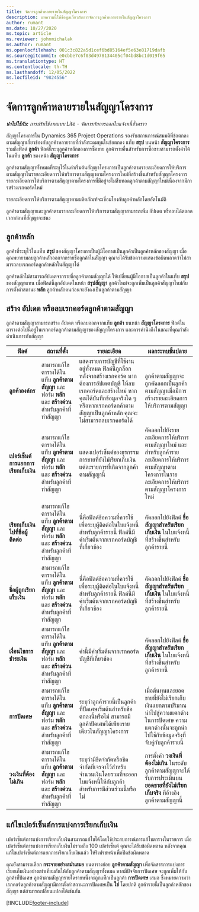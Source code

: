 ```yaml
---
title: จัดการลูกค้าหลายรายในสัญญาโครงการ
description: บทความนี้ให้ข้อมูลเกี่ยวกับการจัดการลูกค้าหลายรายในสัญญาโครงการ
author: rumant
ms.date: 10/27/2020
ms.topic: article
ms.reviewer: johnmichalak
ms.author: rumant
ms.openlocfilehash: 001c3c822a5d1cef6bd85164ef5e63e81719dafb
ms.sourcegitcommit: e0cbbe7c6f03d4978134405cf04bd8bc1d019f65
ms.translationtype: HT
ms.contentlocale: th-TH
ms.lasthandoff: 12/05/2022
ms.locfileid: "9824556"
---
```

# <a name="manage-multiple-customers-on-project-contracts"></a>จัดการลูกค้าหลายรายในสัญญาโครงการ

_**นำไปใช้กับ:** การปรับใช้งานแบบ Lite - จัดการกับการออกใบแจ้งหนี้ชั่วคราว_

สัญญาโครงการใน Dynamics 365 Project Operations รองรับสถานการณ์สมมติที่ข้อตกลงตามสัญญาเกี่ยวข้องกับลูกค้าหลายรายที่กำลังระดมทุนในข้อตกลง แท็บ **สรุป** บนหน้า **สัญญาโครงการ** รวมถึงฟิลด์ **ลูกค้า** ฟิลด์นี้ระบุลูกค้าหลักของการซื้อขาย ลูกค้ารายอื่นสำหรับการซื้อขายสามารถตั้งค่าได้ในแท็บ **ลูกค้า** ของหน้า **สัญญาโครงการ**

ลูกค้าตามสัญญาทั้งหมดที่ระบุไว้ในค่าเริ่มต้นสัญญาโครงการเป็นลูกค้าตามรายละเอียดการให้บริการตามสัญญาในรายละเอียดการให้บริการตามสัญญาตามโครงการใหม่ที่สร้างขึ้นสำหรับสัญญาโครงการ รายละเอียดการให้บริการตามสัญญาตามโครงการที่มีอยู่จะไม่สืบทอดลูกค้าตามสัญญาใหม่เนื่องจากมีการสร้างเรกคอร์ดใหม่

รายละเอียดการให้บริการตามสัญญาตามผลิตภัณฑ์จะเชื่อมโยงกับลูกค้าหลักโดยอัตโนมัติ

ลูกค้าตามสัญญาและลูกค้าตามรายละเอียดการให้บริการตามสัญญาสามารถเพิ่ม อัปเดต หรือลบได้ตลอดเวลาก่อนที่สัญญาจะชนะ

## <a name="primary-customer"></a>ลูกค้าหลัก

ลูกค้าที่ระบุไว้ในแท็บ **สรุป** ของสัญญาโครงกาเป็นผู้มีโอกาสเป็นลูกค้าเป็นลูกค้าหลักของสัญญา เมื่อคุณพยายามลบลูกค้าหลักออกจากรายชื่อลูกค้าในสัญญา คุณจะได้รับข้อความแสดงข้อผิดพลาดว่าไม่สามารถลบเรกคอร์ดลูกค้าหลักในสัญญาได้

ลูกค้าหลักไม่สามารถอัปเดตจากรายชื่อลูกค้าตามสัญญาได้ ให้เปลี่ยนผู้มีโอกาสเป็นลูกค้าในแท็บ **สรุป** ของสัญญาแทน เมื่อฟิลด์นี้ถูกอัปเดตในหน้า **สรุปสัญญา** ลูกค้าใหม่จะถูกเพิ่มเป็นลูกค้าสัญญาใหม่กับการตั้งค่าสถานะ **หลัก** ลูกค้าหลักคนก่อนจะยังคงเป็นลูกค้าตามสัญญา

## <a name="create-update-or-delete-a-contract-customer-record"></a>สร้าง อัปเดต หรือลบเรกคอร์ดลูกค้าตามสัญญา

ลูกค้าตามสัญญาสามารถสร้าง อัปเดต หรือลบออกจากแท็บ **ลูกค้า** บนหน้า **สัญญาโครงการ** ฟิลด์ในตารางต่อไปนี้อยู่ในเรกคอร์ดลูกค้าตามสัญญาของสัญญาโครงการ และควรคำนึงถึงในขณะที่คุณกำลังดำเนินการกับสัญญา

| ฟิลด์ | สถานที่ตั้ง | รายละเอียด | ผลกระทบขั้นปลาย |
| --- | --- | --- | --- |
| **ลูกค้าองค์กร** | สามารถแก้ไขตารางได้ในแท็บ **ลูกค้าตามสัญญา** และฟอร์ม **หลัก** และ **สร้างด่วน** สำหรับลูกค้าที่ทำสัญญา | แสดงรายการบัญชีที่ใช้งานอยู่ทั้งหมด ฟิลด์นี้ถูกล็อกหลังจากสร้างเรกคอร์ด หากต้องการอัปเดตบัญชี ให้ลบเรกคอร์ดและสร้างใหม่ หากคุณได้บันทึกข้อมูลจริงใด ๆ หรือหากเรกคอร์ดกค้าตามสัญญาเป็นลูกค้าหลัก คุณจะไม่สามารถลบเรกคอร์ดได้ | ลูกค้าตามสัญญาจะถูกคัดลอกเป็นลูกค้าตามสัญญาเมื่อมีการสร้างรายละเอียดการให้บริการตามสัญญา |
| **เปอร์เซ็นต์การแยกการเรียกเก็บเงิน** | สามารถแก้ไขตารางได้ในแท็บ **ลูกค้าตามสัญญา** และฟอร์ม **หลัก** และ **สร้างด่วน** สำหรับลูกค้าที่ทำสัญญา | แสดงเปอร์เซ็นต์ของธุรกรรมการขายที่ยังไม่เรียกเก็บเงินแต่ละรายการที่เกิดจากลูกค้าตามสัญญานี้ | คัดลอกไปยังรายละเอียดการให้บริการตามสัญญาใหม่ และสำหรับลูกค้ารายละเอียดการให้บริการตามสัญญาตามโครงการในรายละเอียดการให้บริการตามสัญญาโครงการใหม่ |
| **เรียกเก็บเงินไปที่ชื่อผู้ติดต่อ** | สามารถแก้ไขตารางได้ในแท็บ **ลูกค้าตามสัญญา** และฟอร์ม **หลัก** และ **สร้างด่วน** สำหรับลูกค้าที่ทำสัญญา | นี่คือฟิลด์ข้อความที่ควรใช้เพื่อระบุผู้ติดต่อในใบแจ้งหนี้สำหรับลูกค้ารายนี้ ฟิลด์นี้มีค่าเริ่มต้นจากเรกคอร์ดบัญชีที่เกี่ยวข้อง | คัดลอกไปยังฟิลด์ **ชื่อสัญญาสำหรับเรียกเก็บเงิน** ในใบแจ้งหนี้ที่สร้างขึ้นสำหรับลูกค้ารายนี้ |
| **ชื่อผู้ถูกเรียกเก็บเงิน** | สามารถแก้ไขตารางได้ในแท็บ **ลูกค้าตามสัญญา** และฟอร์ม **หลัก** และ **สร้างด่วน** สำหรับลูกค้าที่ทำสัญญา | นี่คือฟิลด์ข้อความที่ควรใช้เพื่อระบุผู้ติดต่อในใบแจ้งหนี้สำหรับลูกค้ารายนี้ ฟิลด์นี้มีค่าเริ่มต้นจากเรกคอร์ดบัญชีที่เกี่ยวข้อง | คัดลอกไปยังฟิลด์ **ชื่อสัญญาสำหรับเรียกเก็บเงิน** ในใบแจ้งหนี้ที่สร้างขึ้นสำหรับลูกค้ารายนี้ |
| **เงื่อนไขการชำระเงิน** | สามารถแก้ไขตารางได้ในแท็บ **ลูกค้าตามสัญญา** และฟอร์ม **หลัก** และ **สร้างด่วน** สำหรับลูกค้าที่ทำสัญญา | ค่านี้มีค่าเริ่มต้นจากเรกคอร์ดบัญชีที่เกี่ยวข้อง | คัดลอกไปยังฟิลด์ **ชื่อสัญญาสำหรับเรียกเก็บเงิน** ในใบแจ้งหนี้ที่สร้างขึ้นสำหรับลูกค้ารายนี้ |
| **การปัดเศษ** | สามารถแก้ไขตารางได้ในแท็บ **ลูกค้าตามสัญญา** และฟอร์ม **หลัก** และ **สร้างด่วน** สำหรับลูกค้าที่ทำสัญญา | ระบุว่าลูกค้ารายนี้เป็นลูกค้าที่ปัดเศษเริ่มต้นสำหรับข้อตกลงนี้หรือไม่ สามารถมีลูกค้าปัดเศษได้เพียงรายเดียวในสัญญาโครงการ | เมื่อต้นทุนและยอดขายที่ยังไม่เรียกเก็บเงินแยกตามปริมาณนำไปสู่ความแตกต่างในการปัดเศษ ความแตกต่างนั้นจะถูกนำไปใช้กับข้อมูลจริงที่จับคู่กับลูกค้ารายนี้ |
| **วงเงินที่ต้องไม่เกิน** | สามารถแก้ไขตารางได้ในแท็บ **ลูกค้าตามสัญญา** และฟอร์ม **หลัก** และ **สร้างด่วน** สำหรับลูกค้าที่ทำสัญญา | ระบุว่ามีขีดจำกัดหรือขีดจำกัดที่เจรจาไว้สำหรับจำนวนเงินโดยรวมที่จะออกใบแจ้งหนี้ให้กับลูกค้าสำหรับการมีส่วนร่วมนี้หรือไม่ | การตั้งค่า **วงเงินที่ต้องไม่เกิน** ในระดับลูกค้าตามสัญญาจะได้รับการประเมินบน **ยอดขายที่ยังไม่เรียกเก็บจริง** ที่อ้างอิงลูกค้าตามสัญญานี้ |

## <a name="edit-billing-split-percentages"></a>แก้ไขเปอร์เซ็นต์การแบ่งการเรียกเก็บเงิน

เปอร์เซ็นต์การแบ่งการเรียกเก็บเงินสามารถแก้ไขได้โดยใช้ประสบการณ์การแก้ไขตารางในรายการ เมื่อเปอร์เซ็นต์การแบ่งการเรียกเก็บเงินไม่รวมถึง 100 เปอร์เซ็นต์ คุณจะได้รับข้อผิดพลาด หลังจากคุณแก้ไขเปอร์เซ็นต์การแยกการเรียกเก็บเงินแล้ว ให้รีเฟรชหน้าเพื่อปิดข้อผิดพลาด

คุณยังสามารถเลือก **กระจายอย่างสม่ำเสมอ** บนตารางย่อย **ลูกค้าตามสัญญา** เพื่อจัดสรรการแบ่งการเรียกเก็บเงินอย่างเท่าเทียมกันให้กับลูกค้าตามสัญญาทั้งหมด หากมีปัจจัยการปัดเศษ จะถูกเพิ่มให้กับลูกค้าที่ปัดเศษ ลูกค้าตามสัญญารายใดรายหนึ่งจะถูกแท็กเป็นลูกค้า **การปัดเศษ** เสมอ ซึ่งหมายความว่าเรกคอร์ดลูกค้าตามสัญญามีการตั้งค่าสถานะการปัดเศษเป็น **ใช่** โดยปกติ ลูกค้ารายนี้เป็นลูกค้าหลักของสัญญา แต่สามารถเปลี่ยนแปลงได้เช่นกัน


[!INCLUDE[footer-include](../../includes/footer-banner.md)]
